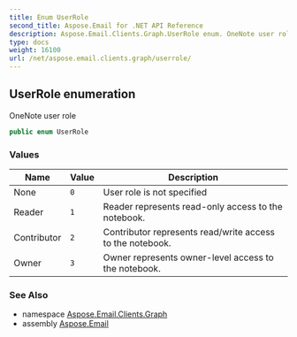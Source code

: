 ```yaml
---
title: Enum UserRole
second_title: Aspose.Email for .NET API Reference
description: Aspose.Email.Clients.Graph.UserRole enum. OneNote user role
type: docs
weight: 16100
url: /net/aspose.email.clients.graph/userrole/
---
```

## UserRole enumeration

OneNote user role

```csharp
public enum UserRole
```

### Values

| Name | Value | Description |
| --- | --- | --- |
| None | `0` | User role is not specified |
| Reader | `1` | Reader represents read-only access to the notebook. |
| Contributor | `2` | Contributor represents read/write access to the notebook. |
| Owner | `3` | Owner represents owner-level access to the notebook. |

### See Also

* namespace [Aspose.Email.Clients.Graph](../../aspose.email.clients.graph/)
* assembly [Aspose.Email](../../)


